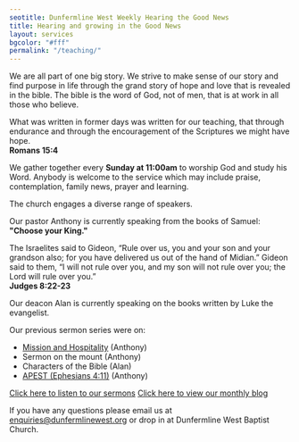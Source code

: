 ```yaml
---
seotitle: Dunfermline West Weekly Hearing the Good News
title: Hearing and growing in the Good News
layout: services
bgcolor: "#fff"
permalink: "/teaching/"
---
```

<div class='row'>
<div class="col-sm-12">
We are all part of one big story. We strive to make sense of our story and find purpose in life through the grand story of hope and love that is revealed in the bible. The bible is the word of God, not of men, that is at work in all those who believe.      
    
<p class='verse'>
What was written in former days was written for our teaching, that through endurance and through the encouragement of the Scriptures we might have hope.
<br /><strong>Romans 15:4</strong>
</p>
    
We gather together every <b>Sunday at 11:00am</b> to worship God and study his Word. Anybody is welcome to the service which may include praise, contemplation, family news, prayer and learning.

The church engages a diverse range of speakers. 

Our pastor Anthony is currently speaking from the books of Samuel: <b>"Choose your King."</b>

<p class='verse'>
The Israelites said to Gideon, “Rule over us, you and your son and your grandson also; for you have delivered us out of the hand of Midian.”  Gideon said to them, “I will not rule over you, and my son will not rule over you; the Lord will rule over you.”
<br /><strong>Judges 8:22-23</strong>
</p>

Our deacon Alan is currently speaking on the books written by Luke the evangelist.

Our previous sermon series were on:
- <a href='{{ site.url }}/mission-hospitality/'>Mission and Hospitality</a> (Anthony)
- Sermon on the mount (Anthony)
- Characters of the Bible (Alan)
- <a href='{{ site.url }}/apest/'>APEST (Ephesians 4:11)</a> (Anthony)

<p>
<a class='btn btn-primary' href='{{ site.url }}/videos/' alt='View sermons'>Click here to listen to our sermons</a>
    <a class='btn btn-primary' href='{{ site.url }}/blog/' alt='View Blog'>Click here to view our monthly blog</a>
</p>
<p>
If you have any questions please email us at <a href='mailto:enquiries@dunfermlinewest.org'>enquiries@dunfermlinewest.org</a> or drop in at Dunfermline West Baptist Church.
</p>

</div>
</div>